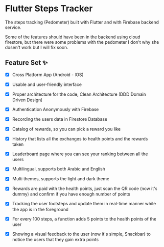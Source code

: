 # Flutter Steps Tracker

The steps tracking (Pedometer) built with Flutter and with Firebase backend service.

Some of the features should have been in the backend using cloud firestore, but there were some problems with the pedometer I don't why she dosen't work but I will fix soon.

## Feature Set ✨

* [x] Cross Platform App (Android - IOS)
* [x] Usable and user-friendly interface
* [x] Proper architecture for the code, Clean Architecture (DDD Domain Driven Design)
* [x] Authentication Anonymously with Firebase
* [x] Recording the users data in Firestore Database
* [x] Catalog of rewards, so you can pick a reward you like
* [x] History that lists all the exchanges to health points and the rewards taken
* [x] Leaderboard page where you can see your ranking between all the users
* [x] Multilingual, supports both Arabic and English
* [x] Multi themes, supports the light and dark theme
* [x] Rewards are paid with the health points, just scan the QR code (now it's dummy) and confirm if you have enough number of points

* [x] Tracking the user footsteps and update them in real-time manner while the app is in the foreground
* [x] For every 100 steps, a function adds 5 points to the health points of the user
* [x] Showing a visual feedback to the user (now it's simple, Snackbar) to notice the users that they gain extra points




